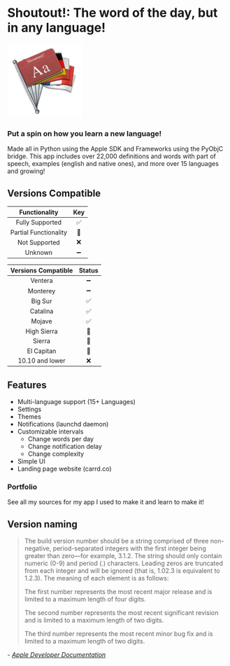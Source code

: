 # Shoutout!: The word of the day, but in any language!

<img src="https://github.com/leifadev/shoutout/blob/main/src/resources/images/shoutout_logo.png" height="170" width="170"/>

### **Put a spin on how you learn a new language!**

Made all in Python using the Apple SDK and Frameworks using the PyObjC bridge. This app includes over 22,000 definitions and words with part of speech, examples (english and native ones), and more over 15 languages and growing!


## Versions Compatible
|           Functionality           |        Key    	|
|:---------------------------------:|:-----------------:|
|          Fully Supported          |:white_check_mark:| 	
|     Partial Functionality         |         🔵        | 	
|           Not Supported           |         ❌        | 	
|            Unknown                |         ➖       | 	


|         Versions Compatible       |      Status      	|
|:---------------------------------:|:-----------------:|
|          Ventera                  |          ➖       | 	
|          Monterey                 |          ➖       | 	
|          Big Sur                  | :white_check_mark:| 	
|          Catalina                 | :white_check_mark:|  	
|            Mojave                 | :white_check_mark:|  	
|         High Sierra               |         🔵        | 
|           Sierra                  |         🔵   	   |  
|           El Capitan              |         🔵        | 	
|   10.10 and lower                 |         ❌        |

## Features
- Multi-language support (15+ Languages)
- Settings
- Themes
- Notifications (launchd daemon)
- Customizable intervals
    - Change words per day
    - Change notification delay
    - Change complexity
- Simple UI
- Landing page website (carrd.co)


### Portfolio
See all my sources for my app I used to make it and learn to make it!


## Version naming
> The build version number should be a string comprised of three non-negative, period-separated integers with the first integer being greater than zero—for example, 3.1.2. The string should only contain numeric (0-9) and period (.) characters. Leading zeros are truncated from each integer and will be ignored (that is, 1.02.3 is equivalent to 1.2.3). The meaning of each element is as follows:
>
>    The first number represents the most recent major release and is limited to a maximum length of four digits.
>
>    The second number represents the most recent significant revision and is limited to a maximum length of two digits.
>
>    The third number represents the most recent minor bug fix and is limited to a maximum length of two digits.

\- *[Apple Developer Documentation](https://developer.apple.com/library/archive/documentation/General/Reference/InfoPlistKeyReference/Articles/CoreFoundationKeys.html#//apple_ref/doc/uid/20001431-111349)*
